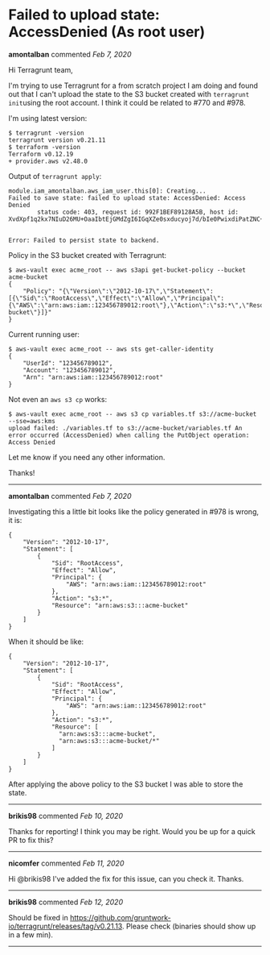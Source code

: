# Failed to upload state: AccessDenied (As root user)

**amontalban** commented *Feb 7, 2020*

Hi Terragrunt team,

I'm trying to use Terragrunt for a from scratch project I am doing and found out that I can't upload the state to the S3 bucket created with `terragrunt init`using the root account. I think it could be related to #770 and #978.

I'm using latest version:

```
$ terragrunt -version
terragrunt version v0.21.11
$ terraform -version
Terraform v0.12.19
+ provider.aws v2.48.0
```

Output of `terragrunt apply`:
```
module.iam_amontalban.aws_iam_user.this[0]: Creating...                                                                
Failed to save state: failed to upload state: AccessDenied: Access Denied                                              
        status code: 403, request id: 992F1BEF89128A5B, host id: XvdXpf1q2kx7NIuD26MU+OaaIbtEjGMdZgI6IGqXZe0sxducyoj7d/bIe0PwixdiPatZNC+VbJI=                                                                                                 
                                                                                                                       
                                                           
Error: Failed to persist state to backend.                                                                                                                                                                                        
```

Policy in the S3 bucket created with Terragrunt:
```
$ aws-vault exec acme_root -- aws s3api get-bucket-policy --bucket acme-bucket
{
    "Policy": "{\"Version\":\"2012-10-17\",\"Statement\":[{\"Sid\":\"RootAccess\",\"Effect\":\"Allow\",\"Principal\":{\"AWS\":\"arn:aws:iam::123456789012:root\"},\"Action\":\"s3:*\",\"Resource\":\"arn:aws:s3:::acme-bucket\"}]}"
}
```

Current running user:
```
$ aws-vault exec acme_root -- aws sts get-caller-identity
{
    "UserId": "123456789012",
    "Account": "123456789012",
    "Arn": "arn:aws:iam::123456789012:root"
}
```

Not even an `aws s3 cp` works:
```
$ aws-vault exec acme_root -- aws s3 cp variables.tf s3://acme-bucket --sse=aws:kms
upload failed: ./variables.tf to s3://acme-bucket/variables.tf An error occurred (AccessDenied) when calling the PutObject operation: Access Denied
```

Let me know if you need any other information.

Thanks!
<br />
***


**amontalban** commented *Feb 7, 2020*

Investigating this a little bit looks like the policy generated in #978 is wrong, it is:

```
{
    "Version": "2012-10-17",
    "Statement": [
        {
            "Sid": "RootAccess",
            "Effect": "Allow",
            "Principal": {
                "AWS": "arn:aws:iam::123456789012:root"
            },
            "Action": "s3:*",
            "Resource": "arn:aws:s3:::acme-bucket"
        }
    ]
}
```

When it should be like:

```
{
    "Version": "2012-10-17",
    "Statement": [
        {
            "Sid": "RootAccess",
            "Effect": "Allow",
            "Principal": {
                "AWS": "arn:aws:iam::123456789012:root"
            },
            "Action": "s3:*",
            "Resource": [
              "arn:aws:s3:::acme-bucket",
              "arn:aws:s3:::acme-bucket/*"
            ]
        }
    ]
}
```

After applying the above policy to the S3 bucket I was able to store the state.
***

**brikis98** commented *Feb 10, 2020*

Thanks for reporting! I think you may be right. Would you be up for a quick PR to fix this?
***

**nicomfer** commented *Feb 11, 2020*

Hi @brikis98 I've added the fix for this issue, can you check it. Thanks.
***

**brikis98** commented *Feb 12, 2020*

Should be fixed in https://github.com/gruntwork-io/terragrunt/releases/tag/v0.21.13. Please check (binaries should show up in a few min).
***


